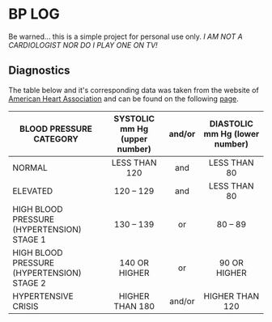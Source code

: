 # BP LOG

Be warned... this is a simple project for personal use only. _I AM NOT A CARDIOLOGIST NOR DO I PLAY ONE ON TV!_

## Diagnostics
The table below and it's corresponding data was taken from the website of [American Heart Association](https://www.heart.org) and can be found on the following [page](https://www.heart.org/en/health-topics/high-blood-pressure/understanding-blood-pressure-readings).

|BLOOD PRESSURE CATEGORY                    |	SYSTOLIC mm Hg (upper number) |	and/or           | DIASTOLIC mm Hg (lower number)|
| ----------------------------------------- | :-----------------------------: | :--------------: | :---------------------------: |
|NORMAL                                     |	LESS THAN 120                 |	and	             | LESS THAN 80                  |
|ELEVATED                                   |	120 – 129                     |	and	             | LESS THAN 80                  |
|HIGH BLOOD PRESSURE (HYPERTENSION) STAGE 1 |	130 – 139                     |	or               | 80 – 89                       |
|HIGH BLOOD PRESSURE (HYPERTENSION) STAGE 2 |	140 OR HIGHER                 |	or               |	90 OR HIGHER                 |
|HYPERTENSIVE CRISIS                        |	HIGHER THAN 180               |	and/or           |	HIGHER THAN 120              |